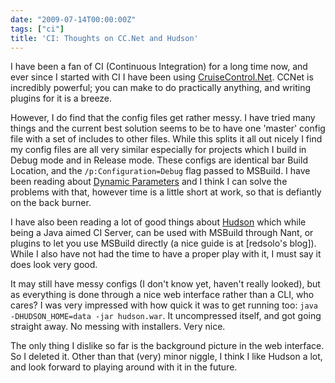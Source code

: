 ```yaml
---
date: "2009-07-14T00:00:00Z"
tags: ["ci"]
title: 'CI: Thoughts on CC.Net and Hudson'
---
```


I have been a fan of CI (Continuous Integration) for a long time now, and ever since I started with CI I have been using [CruiseControl.Net][1]. CCNet is incredibly powerful; you can make to do practically anything, and writing plugins for it is a breeze.

However, I do find that the config files get rather messy.  I have tried many things and the current best solution seems to be to have one 'master' config file with a set of includes to other files.  While this splits it all out nicely I find my config files are all very similar especially for projects which I build in Debug mode and in Release mode.  These configs are identical bar Build Location, and the `/p:Configuration=Debug` flag passed to MSBuild.  I have been reading about [Dynamic Parameters][2] and I think I can solve the problems with that, however time is a little short at work, so that is defiantly on the back burner.

I have also been reading a lot of good things about [Hudson][3] which while being a Java aimed CI Server, can be used with MSBuild through Nant, or plugins to let you use MSBuild directly (a nice guide is at [redsolo's blog]).  While I also have not had the time to have a proper play with it, I must say it does look very good.

It may still have messy configs (I don't know yet, haven't really looked), but as everything is done through a nice web interface rather than a CLI, who cares?  I was very impressed with how quick it was to get running too: `java -DHUDSON_HOME=data -jar hudson.war`. It uncompressed itself, and got going straight away. No messing with installers. Very nice.

The only thing I dislike so far is the background picture in the web interface.  So I deleted it.  Other than that (very) minor niggle, I think I like Hudson a lot, and look forward to playing around with it in the future.

[1]: http://confluence.public.thoughtworks.org/display/CCNET
[2]: http://confluence.public.thoughtworks.org/display/CCNET/Dynamic+Parameters
[3]: https://hudson.dev.java.net/
[4]: http://redsolo.blogspot.com/2008/04/guide-to-building-net-projects-using.html
